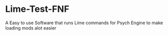# Lime-Test-FNF
A Easy to use Software that runs Lime commands for Psych Engine to make loading mods alot easier
